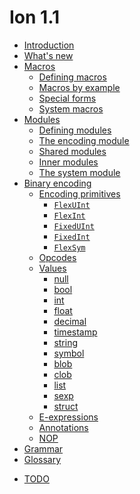 # Ion 1.1

- [Introduction](./introduction.md)
- [What's new](./whats_new.md)
- [Macros](macros.md)
    - [Defining macros](macros/defining_macros.md) 
    - [Macros by example](macros/macros_by_example.md)
    - [Special forms](macros/special_forms.md)
    - [System macros](macros/system_macros.md)
- [Modules](modules.md)
    - [Defining modules](modules/defining_modules.md)
    - [The encoding module](modules/encoding_module.md)
    - [Shared modules](modules/shared_modules.md)
    - [Inner modules](modules/inner_modules.md)
    - [The system module](modules/system_module.md)
- [Binary encoding](binary/encoding.md)
    - [Encoding primitives](binary/primitives.md)
        - [`FlexUInt`](binary/primitives/flex_uint.md)
        - [`FlexInt`](binary/primitives/flex_int.md)
        - [`FixedUInt`](binary/primitives/fixed_uint.md)
        - [`FixedInt`](binary/primitives/fixed_int.md)
        - [`FlexSym`](binary/primitives/flex_sym.md)
    - [Opcodes](binary/opcodes.md)
    - [Values](binary/values.md)
        * [null](binary/values/null.md)
        * [bool](binary/values/bool.md)
        * [int](binary/values/int.md)
        * [float](binary/values/float.md)
        * [decimal](binary/values/decimal.md)
        * [timestamp](binary/values/timestamp.md)
        * [string](binary/values/string.md)
        * [symbol](binary/values/symbol.md)
        * [blob](binary/values/lob.md)
        * [clob](binary/values/lob.md)
        * [list](binary/values/list.md)
        * [sexp](binary/values/sexp.md)
        * [struct](binary/values/struct.md)
    - [E-expressions](binary/e_expressions.md)
    - [Annotations](binary/annotations.md)
    - [NOP](binary/nop.md)
- [Grammar](grammar.md)
- [Glossary](glossary.md)
<!--
    The todo.md page is a placeholder target for links we haven't populated yet.
    Only pages that are listed in `SUMMARY.md` will be shown to users; todo.md
    includes a link to create a new GitHub issue, so it would be helpful for
    users to see it.
-->
- [TODO](todo.md)
    